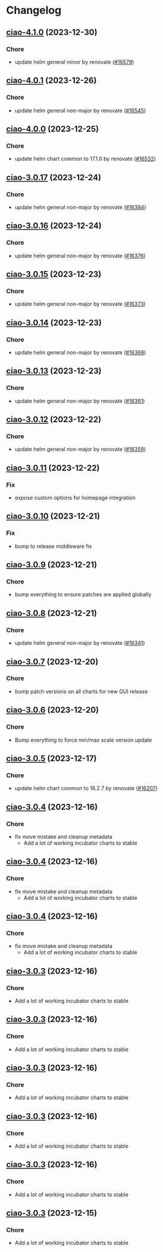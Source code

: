 # Changelog



## [ciao-4.1.0](https://github.com/truecharts/charts/compare/ciao-4.0.1...ciao-4.1.0) (2023-12-30)

### Chore

- update helm general minor by renovate ([#16579](https://github.com/truecharts/charts/issues/16579))
  
  


## [ciao-4.0.1](https://github.com/truecharts/charts/compare/ciao-4.0.0...ciao-4.0.1) (2023-12-26)

### Chore

- update helm general non-major by renovate ([#16545](https://github.com/truecharts/charts/issues/16545))
  
  


## [ciao-4.0.0](https://github.com/truecharts/charts/compare/ciao-3.0.17...ciao-4.0.0) (2023-12-25)

### Chore

- update helm chart common to 17.1.0 by renovate ([#16532](https://github.com/truecharts/charts/issues/16532))
  
  


## [ciao-3.0.17](https://github.com/truecharts/charts/compare/ciao-3.0.16...ciao-3.0.17) (2023-12-24)

### Chore

- update helm general non-major by renovate ([#16384](https://github.com/truecharts/charts/issues/16384))
  
  


## [ciao-3.0.16](https://github.com/truecharts/charts/compare/ciao-3.0.15...ciao-3.0.16) (2023-12-24)

### Chore

- update helm general non-major by renovate ([#16376](https://github.com/truecharts/charts/issues/16376))
  
  


## [ciao-3.0.15](https://github.com/truecharts/charts/compare/ciao-3.0.14...ciao-3.0.15) (2023-12-23)

### Chore

- update helm general non-major by renovate ([#16373](https://github.com/truecharts/charts/issues/16373))
  
  


## [ciao-3.0.14](https://github.com/truecharts/charts/compare/ciao-3.0.13...ciao-3.0.14) (2023-12-23)

### Chore

- update helm general non-major by renovate ([#16369](https://github.com/truecharts/charts/issues/16369))
  
  


## [ciao-3.0.13](https://github.com/truecharts/charts/compare/ciao-3.0.12...ciao-3.0.13) (2023-12-23)

### Chore

- update helm general non-major by renovate ([#16361](https://github.com/truecharts/charts/issues/16361))
  
  


## [ciao-3.0.12](https://github.com/truecharts/charts/compare/ciao-3.0.11...ciao-3.0.12) (2023-12-22)

### Chore

- update helm general non-major by renovate ([#16359](https://github.com/truecharts/charts/issues/16359))
  
  


## [ciao-3.0.11](https://github.com/truecharts/charts/compare/ciao-3.0.10...ciao-3.0.11) (2023-12-22)

### Fix

- expose custom options for homepage integration
  
  


## [ciao-3.0.10](https://github.com/truecharts/charts/compare/ciao-3.0.9...ciao-3.0.10) (2023-12-21)

### Fix

- bump to release middleware fix
  
  


## [ciao-3.0.9](https://github.com/truecharts/charts/compare/ciao-3.0.8...ciao-3.0.9) (2023-12-21)

### Chore

- bump everything to ensure patches are applied globally
  
  


## [ciao-3.0.8](https://github.com/truecharts/charts/compare/ciao-3.0.7...ciao-3.0.8) (2023-12-21)

### Chore

- update helm general non-major by renovate ([#16341](https://github.com/truecharts/charts/issues/16341))
  
  


## [ciao-3.0.7](https://github.com/truecharts/charts/compare/ciao-3.0.6...ciao-3.0.7) (2023-12-20)

### Chore

- bump patch versions on all charts for new GUI release
  
  


## [ciao-3.0.6](https://github.com/truecharts/charts/compare/ciao-3.0.5...ciao-3.0.6) (2023-12-20)

### Chore

- Bump everything to force min/max scale version update
  
  


## [ciao-3.0.5](https://github.com/truecharts/charts/compare/ciao-3.0.4...ciao-3.0.5) (2023-12-17)

### Chore

- update helm chart common to 16.2.7 by renovate ([#16207](https://github.com/truecharts/charts/issues/16207))
  
  


## [ciao-3.0.4](https://github.com/truecharts/charts/compare/ciao-2.0.15...ciao-3.0.4) (2023-12-16)

### Chore

- fix move mistake and cleanup metadata
  - Add a lot of working incubator charts to stable
  
  


## [ciao-3.0.4](https://github.com/truecharts/charts/compare/ciao-2.0.15...ciao-3.0.4) (2023-12-16)

### Chore

- fix move mistake and cleanup metadata
  - Add a lot of working incubator charts to stable
  
  


## [ciao-3.0.4](https://github.com/truecharts/charts/compare/ciao-2.0.15...ciao-3.0.4) (2023-12-16)

### Chore

- fix move mistake and cleanup metadata
  - Add a lot of working incubator charts to stable
  
  


## [ciao-3.0.3](https://github.com/truecharts/charts/compare/ciao-2.0.15...ciao-3.0.3) (2023-12-16)

### Chore

- Add a lot of working incubator charts to stable
  
  


## [ciao-3.0.3](https://github.com/truecharts/charts/compare/ciao-2.0.15...ciao-3.0.3) (2023-12-16)

### Chore

- Add a lot of working incubator charts to stable
  
  


## [ciao-3.0.3](https://github.com/truecharts/charts/compare/ciao-2.0.15...ciao-3.0.3) (2023-12-16)

### Chore

- Add a lot of working incubator charts to stable
  
  


## [ciao-3.0.3](https://github.com/truecharts/charts/compare/ciao-2.0.15...ciao-3.0.3) (2023-12-16)

### Chore

- Add a lot of working incubator charts to stable
  
  


## [ciao-3.0.3](https://github.com/truecharts/charts/compare/ciao-2.0.15...ciao-3.0.3) (2023-12-16)

### Chore

- Add a lot of working incubator charts to stable
  
  


## [ciao-3.0.3](https://github.com/truecharts/charts/compare/ciao-2.0.15...ciao-3.0.3) (2023-12-15)

### Chore

- Add a lot of working incubator charts to stable
  
  